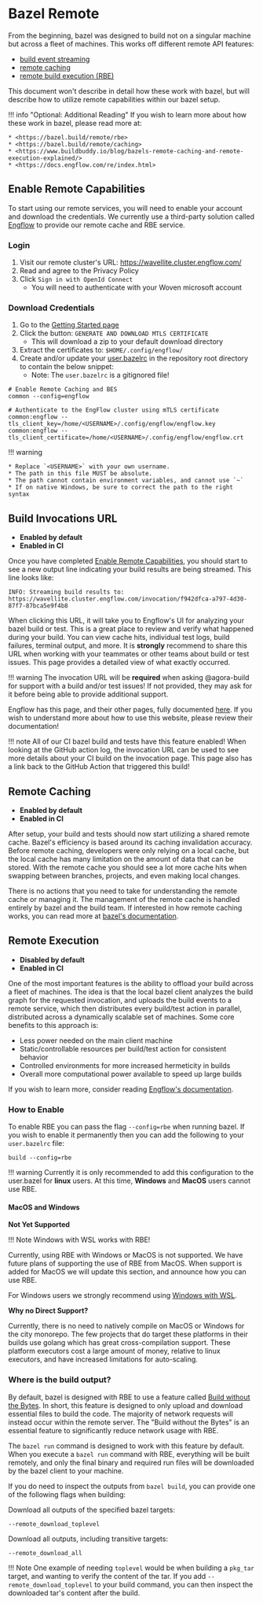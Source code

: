 # Bazel Remote

From the beginning, bazel was designed to build not on a singular machine but
across a fleet of machines. This works off different remote API features:

* [build event streaming](#build-invocations-url)
* [remote caching](#remote-caching)
* [remote build execution (RBE)](#remote-execution)

This document won't describe in detail how these work with bazel, but will
describe how to utilize remote capabilities within our bazel setup.

!!! info "Optional: Additional Reading"
    If you wish to learn more about how these work in bazel, please read more at:

    * <https://bazel.build/remote/rbe>
    * <https://bazel.build/remote/caching>
    * <https://www.buildbuddy.io/blog/bazels-remote-caching-and-remote-execution-explained/>
    * <https://docs.engflow.com/re/index.html>

## Enable Remote Capabilities

To start using our remote services, you will need to enable your account and
download the credentials. We currently use a third-party solution called
[Engflow](https://www.engflow.com/product/remoteExecution) to provide our
remote cache and RBE service.

### Login

1. Visit our remote cluster's URL: <https://wavellite.cluster.engflow.com/>
2. Read and agree to the Privacy Policy
3. Click `Sign in with OpenId Connect`
    * You will need to authenticate with your Woven microsoft account

### Download Credentials

1. Go to the [Getting Started page](https://wavellite.cluster.engflow.com/gettingstarted)
2. Click the button: `GENERATE AND DOWNLOAD MTLS CERTIFICATE`
    * This will download a zip to your default download directory
3. Extract the certificates to: `$HOME/.config/engflow/`
4. Create and/or update your [user.bazelrc](/user.bazelrc) in the repository
   root directory to contain the below snippet:
    * Note: The `user.bazelrc` is a gitignored file!

```text
# Enable Remote Caching and BES
common --config=engflow

# Authenticate to the EngFlow cluster using mTLS certificate
common:engflow --tls_client_key=/home/<USERNAME>/.config/engflow/engflow.key
common:engflow --tls_client_certificate=/home/<USERNAME>/.config/engflow/engflow.crt
```

!!! warning

    * Replace `<USERNAME>` with your own username.
    * The path in this file MUST be absolute.
    * The path cannot contain environment variables, and cannot use `~`
    * If on native Windows, be sure to correct the path to the right syntax

## Build Invocations URL

* **Enabled by default**
* **Enabled in CI**

Once you have completed [Enable Remote Capabilities](#enable-remote-capabilities),
you should start to see a new output line indicating your build results are
being streamed. This line looks like:

```text
INFO: Streaming build results to: https://wavellite.cluster.engflow.com/invocation/f942dfca-a797-4d30-87f7-87bca5e9f4b8
```

When clicking this URL, it will take you to Engflow's UI for analyzing your
bazel build or test. This is a great place to review and verify what happened
during your build. You can view cache hits, individual test logs, build
failures, terminal output, and more. It is **strongly** recommend to share this
URL when working with your teammates or other teams about build or test issues.
This page provides a detailed view of what exactly occurred.

!!! warning
    The invocation URL will be **required** when asking @agora-build for support with a build and/or test issues! If not provided, they may ask for it before being able to provide additional support.

Engflow has this page, and their other pages, fully documented
[here](https://docs.engflow.com/web_ui/invocation_details/index.html). If you
wish to understand more about how to use this website, please review their
documentation!

!!! note
    All of our CI bazel build and tests have this feature enabled! When looking at the GitHub action log, the invocation URL can be used to see more details about your CI build on the invocation page. This page also has a link back to the GitHub Action that triggered this build!

## Remote Caching

* **Enabled by default**
* **Enabled in CI**

After setup, your build and tests should now start utilizing a shared remote
cache. Bazel's efficiency is based around its caching invalidation accuracy.
Before remote caching, developers were only relying on a local cache, but the
local cache has many limitation on the amount of data that can be stored. With
the remote cache you should see a lot more cache hits when swapping between
branches, projects, and even making local changes.

There is no actions that you need to take for understanding the remote cache
or managing it. The management of the remote cache is handled entirely by bazel
and the build team. If interested in how remote caching works, you can read more
at [bazel's documentation](https://bazel.build/remote/caching).

## Remote Execution

* **Disabled by default**
* **Enabled in CI**

One of the most important features is the ability to offload your build across
a fleet of machines. The idea is that the local bazel client analyzes the build
graph for the requested invocation, and uploads the build events to a remote
service, which then distributes every build/test action in parallel,
distributed across a dynamically scalable set of machines. Some core benefits
to this approach is:

* Less power needed on the main client machine
* Static/controllable resources per build/test action for consistent behavior
* Controlled environments for more increased hermeticity in builds
* Overall more computational power available to speed up large builds

If you wish to learn more, consider reading
[Engflow's documentation](https://docs.engflow.com/re/index.html).

### How to Enable

To enable RBE you can pass the flag `--config=rbe` when running bazel. If you
wish to enable it permanently then you can add the following to your
`user.bazelrc` file:

```text
build --config=rbe
```

!!! warning
    Currently it is only recommended to add this configuration to the user.bazel
    for **linux** users. At this time, **Windows** and **MacOS** users cannot use
    RBE.

#### MacOS and Windows

**Not Yet Supported**

!!! Note
    Windows with WSL works with RBE!

Currently, using RBE with Windows or MacOS is not supported. We have future
plans of supporting the use of RBE from MacOS. When support is added for MacOS
we will update this section, and announce how you can use RBE.

For Windows users we strongly recommend using
[Windows with WSL](https://learn.microsoft.com/en-us/windows/wsl/install).

**Why no Direct Support?**

Currently, there is no need to natively compile on MacOS or Windows for the
city monorepo. The few projects that do target these platforms in their
builds use golang which has great cross-compilation support. These platform
executors cost a large amount of money, relative to linux executors, and have
increased limitations for auto-scaling.

### Where is the build output?

By default, bazel is designed with RBE to use a feature called
[Build without the Bytes](https://blog.bazel.build/2023/10/06/bwob-in-bazel-7.html#what-is-build-without-the-bytes).
In short, this feature is designed to only upload and download essential files
to build the code. The majority of network requests will instead occur within
the remote server. The "Build without the Bytes" is an essential feature to
significantly reduce network usage with RBE.

The `bazel run` command is designed to work with this feature by default.
When you execute a `bazel run` command with RBE, everything will be built
remotely, and only the final binary and required run files will be downloaded
by the bazel client to your machine.

If you do need to inspect the outputs from `bazel build`, you can provide one
of the following flags when building:

Download all outputs of the specified bazel targets:

```text
--remote_download_toplevel
```

Download all outputs, including transitive targets:

```text
--remote_download_all   
```

!!! Note
    One example of needing `toplevel` would be when building a `pkg_tar` target,
    and wanting to verify the content of the tar. If you add
    `--remote_download_toplevel` to your build command, you can then inspect the
    downloaded tar's content after the build.
